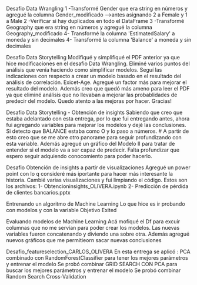 Desafio Data Wrangling
1 -Transformé Gender que era string en números y agregué la columna Gender_modificado -->antes asignando 2 a Female y 1 a Male
2 -Verificar si hay duplicados en todo el DataFrame
3 -Transformé Geography que era string en números y agregué la columna Geography_modificado
4- Transformé la columna 'EstimatedSalary' a moneda y sin decimales
4- Transformé la columna 'Balance' a moneda y sin decimales

Desafio Data Storytelling
Modifiqué y simplifiqué el PDF anterior ya que hice modificaciones en el desafio Data Wrangling.
Eliminé varios puntos del análisis que venía haciendo como simplificar modelos. Seguí las indicaciones con respecto a crear un modelo basado en el resultado del análisis
de correlación. Exicet-Age. Agregué un factor más para mejorar el resultado del modelo. Además creo que quedó más ameno para leer el PDF ya que eliminé análisis que no llevaban a mejorar
las probablidades de predecir del modelo. Quedo atento a las mejoras por hacer. Gracias!

Desafio Data Storytelling - Obtención de insights
Sabiendo que creo que estaba adelantado con esta entrega, por lo que fui entregando antes, ahora fui agregando variables para mejorar los modelos y dejé las conclusiones. Si detecto que BALANCE estaba como O y lo paso a números.  #
A partir de esto creo que se me abre otro panorame para seguir profundizando con esta variable. Además agregué un gráfico del Modelo II para tratar de
entender si el modelo va a ser capaz de predecir. Falta profundizar que espero seguir adquiendo conocomiento para poder hacerlo. 

Desafio Obtención de insights a partir de visualizaciones
Agregué un power point con lo q consideré más iportante para hacer más interesante la historia. Cambié varias visualizaciones y fui limpiando el código.
Estos son los archivos:   1- Obtencioninsights_OLIVERA.ipynb
                          2- Predicción de pérdida de clientes bancarios.pptx
                          
Entrenando un algoritmo de Machine Learning
Lo que hice es ir probando con modelos y con la variable Objetivo Exited

Evaluando modelos de Machine Learning
Acá mofiqué el Df para excuir columnas que no me servían para poder crear los modelos. Las nuevas variables fueron concatenando y diviendo una sobre otra. Además agregué nuevos gráficos que me permitieorn sacar nuevas conclusiones

Desafio_featureselection_CARLOS_OLIVERA
En esta entrega se aplicó :
PCA combinado con  RandomForestClassifier para tener los mejores parámetros y entrenar el modelo
Se probó combinar GRID SEARCH CON PCA para buscar los mejores parámetros y entrenar el modelo
Se probó combinar Random Search Cross-Validation


